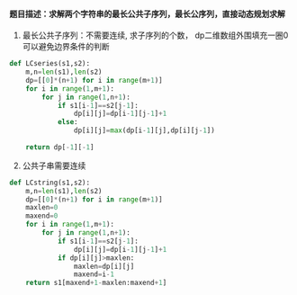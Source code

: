 #### 题目描述：求解两个字符串的最长公共子序列，最长公序列，直接动态规划求解

1. 最长公共子序列：不需要连续, 求子序列的个数， dp二维数组外围填充一圈0可以避免边界条件的判断
```python
def LCseries(s1,s2):
    m,n=len(s1),len(s2)
    dp=[[0]*(n+1) for i in range(m+1)] 
    for i in range(1,m+1):
        for j in range(1,n+1):
            if s1[i-1]==s2[j-1]:
                dp[i][j]=dp[i-1][j-1]+1
            else:
                dp[i][j]=max(dp[i-1][j],dp[i][j-1])
        
    return dp[-1][-1]
```
2. 公共子串需要连续
```python
def LCstring(s1,s2):
    m,n=len(s1),len(s2)
    dp=[[0]*(n+1) for i in range(m+1)]
    maxlen=0
    maxend=0
    for i in range(1,m+1):
        for j in range(1,n+1):
            if s1[i-1]==s2[j-1]:
                dp[i][j]=dp[i-1][j-1]+1
            if dp[i][j]>maxlen:
                maxlen=dp[i][j]
                maxend=i-1
    return s1[maxend+1-maxlen:maxend+1]
```
